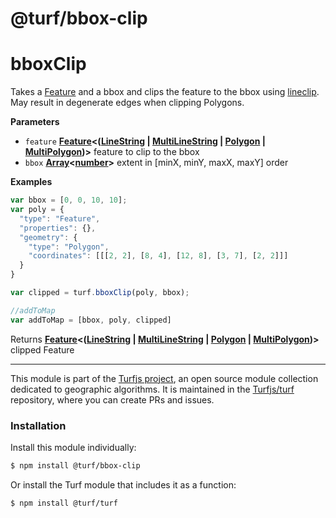 # @turf/bbox-clip

# bboxClip

Takes a [Feature](http://geojson.org/geojson-spec.html#feature-objects) and a bbox and clips the feature to the bbox using [lineclip](https://github.com/mapbox/lineclip).
May result in degenerate edges when clipping Polygons.

**Parameters**

-   `feature` **[Feature](http://geojson.org/geojson-spec.html#feature-objects)&lt;([LineString](http://geojson.org/geojson-spec.html#linestring) \| [MultiLineString](http://geojson.org/geojson-spec.html#multilinestring) \| [Polygon](http://geojson.org/geojson-spec.html#polygon) \| [MultiPolygon](http://geojson.org/geojson-spec.html#multipolygon))>** feature to clip to the bbox
-   `bbox` **[Array](https://developer.mozilla.org/en-US/docs/Web/JavaScript/Reference/Global_Objects/Array)&lt;[number](https://developer.mozilla.org/en-US/docs/Web/JavaScript/Reference/Global_Objects/Number)>** extent in [minX, minY, maxX, maxY] order

**Examples**

```javascript
var bbox = [0, 0, 10, 10];
var poly = {
  "type": "Feature",
  "properties": {},
  "geometry": {
    "type": "Polygon",
    "coordinates": [[[2, 2], [8, 4], [12, 8], [3, 7], [2, 2]]]
  }
}

var clipped = turf.bboxClip(poly, bbox);

//addToMap
var addToMap = [bbox, poly, clipped]
```

Returns **[Feature](http://geojson.org/geojson-spec.html#feature-objects)&lt;([LineString](http://geojson.org/geojson-spec.html#linestring) \| [MultiLineString](http://geojson.org/geojson-spec.html#multilinestring) \| [Polygon](http://geojson.org/geojson-spec.html#polygon) \| [MultiPolygon](http://geojson.org/geojson-spec.html#multipolygon))>** clipped Feature

<!-- This file is automatically generated. Please don't edit it directly:
if you find an error, edit the source file (likely index.js), and re-run
./scripts/generate-readmes in the turf project. -->

---

This module is part of the [Turfjs project](http://turfjs.org/), an open source
module collection dedicated to geographic algorithms. It is maintained in the
[Turfjs/turf](https://github.com/Turfjs/turf) repository, where you can create
PRs and issues.

### Installation

Install this module individually:

```sh
$ npm install @turf/bbox-clip
```

Or install the Turf module that includes it as a function:

```sh
$ npm install @turf/turf
```
